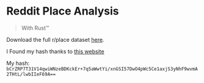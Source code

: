 # Reddit Place Analysis

> With Rust™

Download the full r/place dataset [here](https://placedata.reddit.com/data/canvas-history/2022_place_canvas_history.csv.gzip).

I Found my hash thanks to [this website](http://kisielo85.cba.pl)

My hash:
`bCrZRP7T31V14qwiWNzeBDKckEr+7q5aWwtYi/xnGSI57DwO4pWc5Ce1axjS3yNhF9wvmA2THtL/lwbIIeF69A==`

